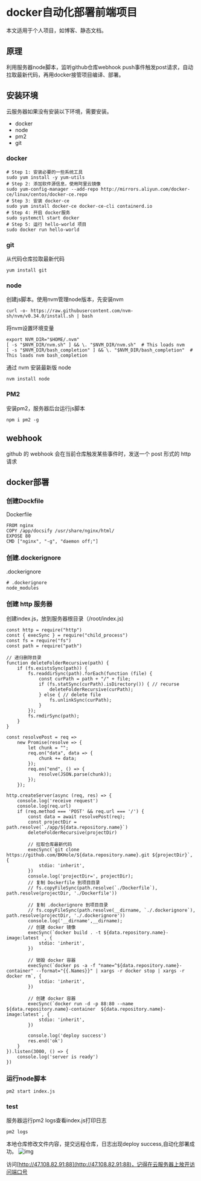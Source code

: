 # docker自动化部署前端项目

本文适用于个人项目，如博客、静态文档。

## 原理

利用服务器node脚本，监听github仓库webhook push事件触发post请求，自动拉取最新代码，再用docker接管项目编译、部署。

## 安装环境

云服务器如果没有安装以下环境，需要安装。

- docker
- node
- pm2
- git

### docker

```
# Step 1: 安装必要的一些系统工具
sudo yum install -y yum-utils
# Step 2: 添加软件源信息，使用阿里云镜像
sudo yum-config-manager --add-repo http://mirrors.aliyun.com/docker-ce/linux/centos/docker-ce.repo
# Step 3: 安装 docker-ce
sudo yum install docker-ce docker-ce-cli containerd.io
# Step 4: 开启 docker服务
sudo systemctl start docker
# Step 5: 运行 hello-world 项目
sudo docker run hello-world
```

### git

从代码仓库拉取最新代码
```
yum install git
```

### node

创建js脚本。使用nvm管理node版本，先安装nvm

```
curl -o- https://raw.githubusercontent.com/nvm-sh/nvm/v0.34.0/install.sh | bash
```

将nvm设置环境变量

```
export NVM_DIR="$HOME/.nvm"
[ -s "$NVM_DIR/nvm.sh" ] && \. "$NVM_DIR/nvm.sh"  # This loads nvm
[ -s "$NVM_DIR/bash_completion" ] && \. "$NVM_DIR/bash_completion"  # This loads nvm bash_completion

```

通过 nvm 安装最新版 node

```
nvm install node
```

### PM2

安装pm2，服务器后台运行js脚本

```
npm i pm2 -g
```

## webhook

github 的 webhook 会在当前仓库触发某些事件时，发送一个 post 形式的 http 请求

## docker部署

### 创建Dockfile

Dockerfile

```
FROM nginx
COPY /app/docsify /usr/share/nginx/html/
EXPOSE 80
CMD ["nginx", "-g", "daemon off;"]
```

### 创建.dockerignore

.dockerignore

```
# .dockerignore
node_modules
```

### 创建 http 服务器

创建index.js，放到服务器根目录（/root/index.js)

```
const http = require("http")
const { execSync } = require("child_process")
const fs = require("fs")
const path = require("path")

// 递归删除目录
function deleteFolderRecursive(path) {
    if (fs.existsSync(path)) {
        fs.readdirSync(path).forEach(function (file) {
            const curPath = path + "/" + file;
            if (fs.statSync(curPath).isDirectory()) { // recurse
                deleteFolderRecursive(curPath);
            } else { // delete file
                fs.unlinkSync(curPath);
            }
        });
        fs.rmdirSync(path);
    }
}

const resolvePost = req =>
    new Promise(resolve => {
        let chunk = "";
        req.on("data", data => {
            chunk += data;
        });
        req.on("end", () => {
            resolve(JSON.parse(chunk));
        });
    });

http.createServer(async (req, res) => {
    console.log('receive request')
    console.log(req.url)
    if (req.method === 'POST' && req.url === '/') {
        const data = await resolvePost(req);
        const projectDir = path.resolve(`./app/${data.repository.name}`)
        deleteFolderRecursive(projectDir)

        // 拉取仓库最新代码
        execSync(`git clone https://github.com/BKHole/${data.repository.name}.git ${projectDir}`, {
            stdio: 'inherit',
        })
        console.log('projectDir=', projectDir);
        // 复制 Dockerfile 到项目目录
        // fs.copyFileSync(path.resolve(`./Dockerfile`), path.resolve(projectDir, './Dockerfile'))

        // 复制 .dockerignore 到项目目录
        // fs.copyFileSync(path.resolve(__dirname, `./.dockerignore`), path.resolve(projectDir, './.dockerignore'))
        console.log('__dirname',__dirname);
        // 创建 docker 镜像
        execSync(`docker build . -t ${data.repository.name}-image:latest `, {
            stdio: 'inherit',
        })

        // 销毁 docker 容器
        execSync(`docker ps -a -f "name=^${data.repository.name}-container" --format="{{.Names}}" | xargs -r docker stop | xargs -r docker rm`, {
            stdio: 'inherit',
        })

        // 创建 docker 容器
        execSync(`docker run -d -p 88:80 --name ${data.repository.name}-container  ${data.repository.name}-image:latest`, {
            stdio: 'inherit',
        })
       
        console.log('deploy success')
        res.end('ok')
    }
}).listen(3000, () => {
    console.log('server is ready')
})

```

### 运行node脚本


```
pm2 start index.js
```

### test

服务器运行pm2 logs查看index.js打印日志

```
pm2 logs
```

本地仓库修改文件内容，提交远程仓库，日志出现deploy success,自动化部署成功。
![img](https://cdn.jsdelivr.net/gh/BKHole/resource@latest/2020/image/1730312b116d8124)

访问[http://47.108.82.91:88](http://47.108.82.91:88)，记得在云服务器上放开访问端口号